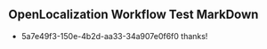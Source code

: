 ## OpenLocalization Workflow Test MarkDown
* 5a7e49f3-150e-4b2d-aa33-34a907e0f6f0 thanks!

<!--HONumber=Aug16_HO4-->


